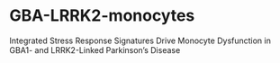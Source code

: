 # GBA-LRRK2-monocytes
Integrated Stress Response Signatures Drive Monocyte Dysfunction in GBA1- and LRRK2-Linked Parkinson’s Disease

